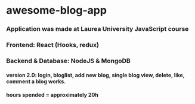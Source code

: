 # awesome-blog-app
### Application was made at Laurea University JavaScript course
### Frontend: React (Hooks, redux)
### Backend & Database: NodeJS & MongoDB
#### version 2.0: login, bloglist, add new blog, single blog view, delete, like, comment a blog works.

#### hours spended = approximately 20h

